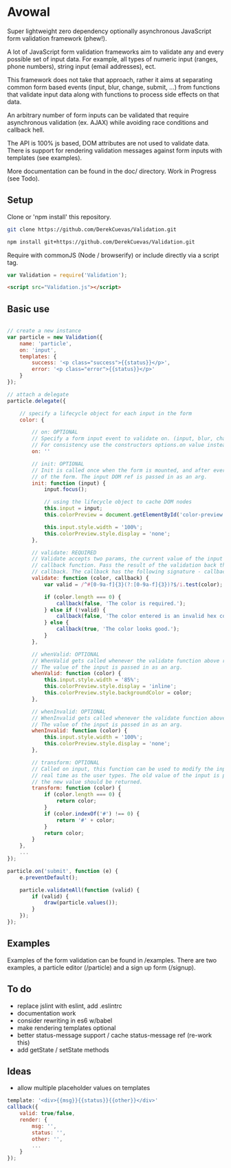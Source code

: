 # Avowal
Super lightweight zero dependency optionally asynchronous JavaScript form validation framework (phew!).

A lot of JavaScript form validation frameworks aim to validate any and every possible set of input data. For example, all types of numeric input (ranges, phone numbers), string input (email addresses), ect.

This framework does not take that approach, rather it aims at separating common form based events (input, blur, change, submit, ...) from functions that validate input data along with functions to process side effects on that data.

An arbitrary number of form inputs can be validated that require asynchronous validation (ex. AJAX) while avoiding race conditions and callback hell.

The API is 100% js based, DOM attributes are not used to validate data. There is support for rendering validation messages against form inputs with templates (see examples).

More documentation can be found in the doc/ directory. Work in Progress (see Todo).

## Setup
Clone or 'npm install' this repository.

```sh
git clone https://github.com/DerekCuevas/Validation.git
```

```sh
npm install git+https://github.com/DerekCuevas/Validation.git
```

Require with commonJS (Node / browserify) or include directly via a script tag.

```javascript
var Validation = require('Validation');
```

```html
<script src="Validation.js"></script>
```

## Basic use

```javascript

// create a new instance
var particle = new Validation({
    name: 'particle',
    on: 'input',
    templates: {
        success: '<p class="success">{{status}}</p>',
        error: '<p class="error">{{status}}</p>'
    }
});

// attach a delegate
particle.delegate({

    // specify a lifecycle object for each input in the form
    color: {

        // on: OPTIONAL
        // Specify a form input event to validate on. (input, blur, change, ...)
        // For consistency use the constructors options.on value instead.
        on: ''

        // init: OPTIONAL
        // Init is called once when the form is mounted, and after every reset
        // of the form. The input DOM ref is passed in as an arg.
        init: function (input) {
            input.focus();

            // using the lifecycle object to cache DOM nodes
            this.input = input;
            this.colorPreview = document.getElementById('color-preview');

            this.input.style.width = '100%';
            this.colorPreview.style.display = 'none';
        },

        // validate: REQUIRED
        // Validate accepts two params, the current value of the input and a
        // callback function. Pass the result of the validation back through the
        // callback. The callback has the following signature - callback(valid, message)
        validate: function (color, callback) {
            var valid = /^#[0-9a-f]{3}(?:[0-9a-f]{3})?$/i.test(color);

            if (color.length === 0) {
                callback(false, 'The color is required.');
            } else if (!valid) {
                callback(false, 'The color entered is an invalid hex color.');
            } else {
                callback(true, 'The color looks good.');
            }
        },

        // whenValid: OPTIONAL
        // WhenValid gets called whenever the validate function above returns true.
        // The value of the input is passed in as an arg.
        whenValid: function (color) {
            this.input.style.width = '85%';
            this.colorPreview.style.display = 'inline';
            this.colorPreview.style.backgroundColor = color;
        },

        // whenInvalid: OPTIONAL
        // WhenInvalid gets called whenever the validate function above returns false.
        // The value of the input is passed in as an arg.
        whenInvalid: function (color) {
            this.input.style.width = '100%';
            this.colorPreview.style.display = 'none';
        },

        // transform: OPTIONAL
        // Called on input, this function can be used to modify the input
        // real time as the user types. The old value of the input is passed in as an arg.
        // the new value should be returned.
        transform: function (color) {
            if (color.length === 0) {
                return color;
            }
            if (color.indexOf('#') !== 0) {
                return '#' + color;
            }
            return color;
        }
    },
    ...
});

particle.on('submit', function (e) {
    e.preventDefault();

    particle.validateAll(function (valid) {
        if (valid) {
            draw(particle.values());
        }
    });
});
```

## Examples
Examples of the form validation can be found in /examples. There are two examples, a particle editor (/particle) and a sign up form (/signup).

## To do
- replace jslint with eslint, add .eslintrc
- documentation work
- consider rewriting in es6 w/babel
- make rendering templates optional
- better status-message support / cache status-message ref (re-work this)
- add getState / setState methods

## Ideas
- allow multiple placeholder values on templates

```javascript
template: '<div>{{msg}}{{status}}{{other}}</div>'
callback({
    valid: true/false,
    render: {
        msg: '',
        status: '',
        other: '',
        ...
    }
});
```
